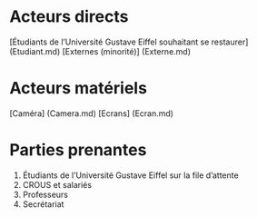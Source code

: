 # Acteurs directs

[Étudiants de l’Université Gustave Eiffel souhaitant se restaurer] (Etudiant.md)
[Externes (minorité)] (Externe.md)

# Acteurs matériels

[Caméra] (Camera.md)
[Ecrans] (Ecran.md)

# Parties prenantes

1. Étudiants de l’Université Gustave Eiffel sur la file d’attente
2. CROUS et salariés
3. Professeurs
4. Secrétariat
